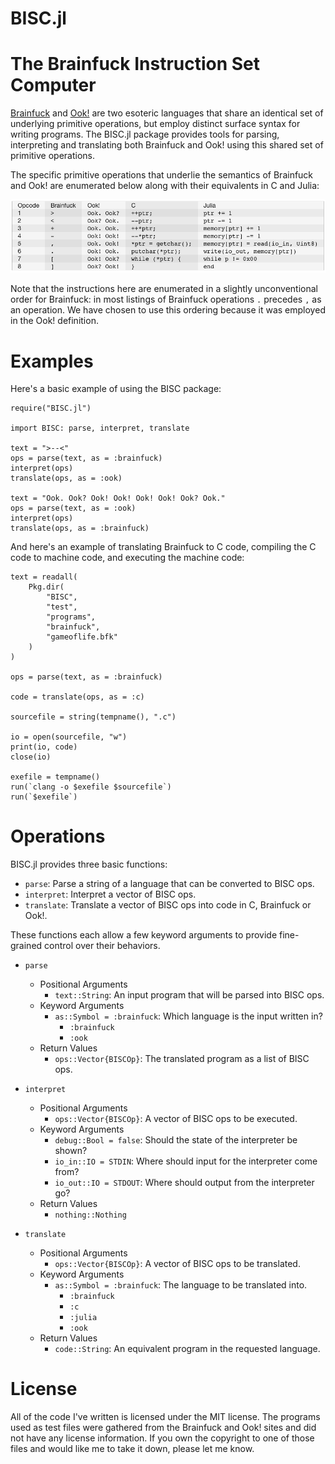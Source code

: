 BISC.jl
=======

# The Brainfuck Instruction Set Computer

[Brainfuck](http://www.muppetlabs.com/~breadbox/bf/) and
[Ook!](http://www.dangermouse.net/esoteric/ook.html) are two esoteric languages
that share an identical set of underlying primitive operations, but employ
distinct surface syntax for writing programs. The BISC.jl package provides
tools for parsing, interpreting and translating both Brainfuck and Ook! using
this shared set of primitive operations.

The specific primitive operations that underlie the semantics of Brainfuck
and Ook! are enumerated below along with their equivalents in C and Julia:

![BISC Correspondence Table](images/table.png)

Note that the instructions here are enumerated in a slightly unconventional
order for Brainfuck: in most listings of Brainfuck operations `.` precedes `,`
as an operation. We have chosen to use this ordering because it was employed
in the Ook! definition.

# Examples

Here's a basic example of using the BISC package:

```
require("BISC.jl")

import BISC: parse, interpret, translate

text = ">--<"
ops = parse(text, as = :brainfuck)
interpret(ops)
translate(ops, as = :ook)

text = "Ook. Ook? Ook! Ook! Ook! Ook! Ook? Ook."
ops = parse(text, as = :ook)
interpret(ops)
translate(ops, as = :brainfuck)
```

And here's an example of translating Brainfuck to C code, compiling the C
code to machine code, and executing the machine code:

```
text = readall(
    Pkg.dir(
        "BISC",
        "test",
        "programs",
        "brainfuck",
        "gameoflife.bfk"
    )
)

ops = parse(text, as = :brainfuck)

code = translate(ops, as = :c)

sourcefile = string(tempname(), ".c")

io = open(sourcefile, "w")
print(io, code)
close(io)

exefile = tempname()
run(`clang -o $exefile $sourcefile`)
run(`$exefile`)
```

# Operations

BISC.jl provides three basic functions:

* `parse`: Parse a string of a language that can be converted to BISC ops.
* `interpret`: Interpret a vector of BISC ops.
* `translate`: Translate a vector of BISC ops into code in C, Brainfuck or Ook!.

These functions each allow a few keyword arguments to provide fine-grained
control over their behaviors.

* `parse`
    * Positional Arguments
        * `text::String`: An input program that will be parsed into BISC ops.
    * Keyword Arguments
        * `as::Symbol = :brainfuck`: Which language is the input written in?
            * `:brainfuck`
            * `:ook`
    * Return Values
        * `ops::Vector{BISCOp}`: The translated program as a list of BISC ops.

* `interpret`
    * Positional Arguments
        * `ops::Vector{BISCOp}`: A vector of BISC ops to be executed.
    * Keyword Arguments
        * `debug::Bool = false`: Should the state of the interpreter be shown?
        * `io_in::IO = STDIN`: Where should input for the interpreter come from?
        * `io_out::IO = STDOUT`: Where should output from the interpreter go?
    * Return Values
        * `nothing::Nothing`

* `translate`
    * Positional Arguments
        * `ops::Vector{BISCOp}`: A vector of BISC ops to be translated.
    * Keyword Arguments
        * `as::Symbol = :brainfuck`: The language to be translated into.
            * `:brainfuck`
            * `:c`
            * `:julia`
            * `:ook`
    * Return Values
        * `code::String`: An equivalent program in the requested language.

# License

All of the code I've written is licensed under the MIT license. The programs
used as test files were gathered from the Brainfuck and Ook! sites and did
not have any license information. If you own the copyright to one of those
files and would like me to take it down, please let me know.
